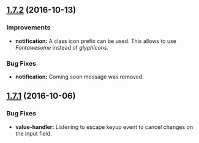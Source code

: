 <a name="1.7.2"></a>
## [1.7.2](https://github.com/gabyvs/ng2-ue-utils/compare/1.7.1...1.7.2) (2016-10-13)

### Improvements

* **notification:** A class icon prefix can be used. This allows to use _Fontawesome_ instead of _glyphicons_.

### Bug Fixes

* **notification:** Coming soon message was removed.

<a name="1.7.1"></a>
## [1.7.1](https://github.com/gabyvs/ng2-ue-utils/compare/1.7.0...1.7.1) (2016-10-06)

### Bug Fixes

* **value-handler:** Listening to escape keyup event to cancel changes on the input field.